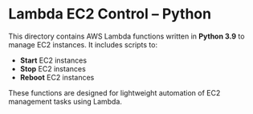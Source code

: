# Lambda EC2 Control – Python

This directory contains AWS Lambda functions written in **Python 3.9** to manage EC2 instances. It includes scripts to:  

- **Start** EC2 instances
- **Stop** EC2 instances
- **Reboot** EC2 instances

These functions are designed for lightweight automation of EC2 management tasks using Lambda.